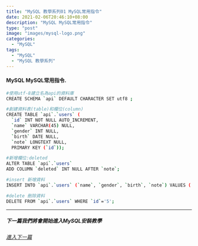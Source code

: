 ```yaml
---
title: "MySQL 教學系列01 MySQL常用指令"
date: 2021-02-06T20:46:10+08:00
description: "MySQL MySQL常用指令"
type: "post"
image: "images/mysql-logo.png"
categories: 
  - "MySQL"
tags:
  - "MySQL"
  - "MySQL 教學系列"
---
```


#### MySQL MySQL常用指令.

```bash
#使用utf-8建立名為api的資料庫
CREATE SCHEMA `api` DEFAULT CHARACTER SET utf8 ;

#創建資料表(table)和欄位(column)
CREATE TABLE `api`.`users` (
  `id` INT NOT NULL AUTO_INCREMENT,
  `name` VARCHAR(45) NULL,
  `gender` INT NULL,
  `birth` DATE NULL,
  `note` LONGTEXT NULL,
  PRIMARY KEY (`id`));

#新增欄位:deleted
ALTER TABLE `api`.`users` 
ADD COLUMN `deleted` INT NULL AFTER `note`;

#insert 新增資料
INSERT INTO `api`.`users` (`name`, `gender`, `birth`, `note`) VALUES ('Jack', '0', '2000-01-01', 'Jack is a good boy.');

#delete 刪除資料
DELETE FROM `api`.`users` WHERE `id`='5';

```


----------------------------------
##### 下一篇我們將會開始進入MySQL安裝教學
###### [進入下一篇](/MySQL-02)